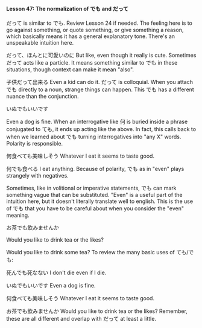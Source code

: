 
#### Lesson 47: The normalization of でも and だって


だって is similar to でも. Review Lesson 24 if needed. The feeling here is to go against something, or quote something, or give something a reason, which basically means it has a general explanatory tone. There's an unspeakable intuition here.


だって、ほんとに可愛いのに But like, even though it really is cute.
Sometimes だって acts like a particle. It means something similar to でも in these situations, though context can make it mean "also".


子供だって出来る Even a kid can do it.
だって is colloquial.
When you attach でも directly to a noun, strange things can happen. This でも has a different nuance than the conjunction.


いぬでもいいです  

Even a dog is fine.
When an interrogative like 何 is buried inside a phrase conjugated to ても, it ends up acting like the above. In fact, this calls back to when we learned about でも turning interrogatives into "any X" words. Polarity is responsible.


何食べても美味しそう Whatever I eat it seems to taste good.  

何でも食べる I eat anything.
Because of polarity, でも as in "even" plays strangely with negatives.


Sometimes, like in volitional or imperative statements, でも can mark something vague that can be substituted. "Even" is a useful part of the intuition here, but it doesn't literally translate well to english. This is the use of でも that you have to be careful about when you consider the "even" meaning.


お茶でも飲みませんか  

Would you like to drink tea or the likes?  

Would you like to drink some tea?
To review the many basic uses of ても/でも:


死んでも死なない I don't die even if I die.  

いぬでもいいです Even a dog is fine.  

何食べても美味しそう Whatever I eat it seems to taste good.  

お茶でも飲みませんか Would you like to drink tea or the likes?
Remember, these are all different and overlap with だって at least a little.






